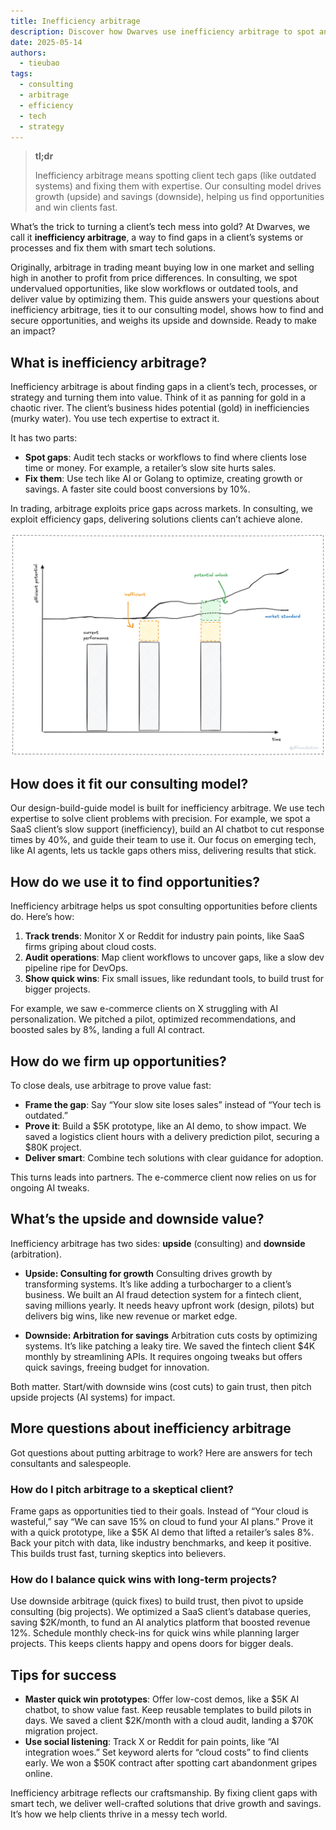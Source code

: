 ```yaml
---
title: Inefficiency arbitrage
description: Discover how Dwarves use inefficiency arbitrage to spot and solve client tech gaps. Learn practical ways to find opportunities and deliver value.
date: 2025-05-14
authors:
  - tieubao
tags:
  - consulting
  - arbitrage
  - efficiency
  - tech
  - strategy
---
```


> **tl;dr**
>
> Inefficiency arbitrage means spotting client tech gaps (like outdated systems) and fixing them with expertise. Our consulting model drives growth (upside) and savings (downside), helping us find opportunities and win clients fast.

What’s the trick to turning a client’s tech mess into gold? At Dwarves, we call it **inefficiency arbitrage**, a way to find gaps in a client’s systems or processes and fix them with smart tech solutions.

Originally, arbitrage in trading meant buying low in one market and selling high in another to profit from price differences. In consulting, we spot undervalued opportunities, like slow workflows or outdated tools, and deliver value by optimizing them. This guide answers your questions about inefficiency arbitrage, ties it to our consulting model, shows how to find and secure opportunities, and weighs its upside and downside. Ready to make an impact?

## What is inefficiency arbitrage?

Inefficiency arbitrage is about finding gaps in a client’s tech, processes, or strategy and turning them into value. Think of it as panning for gold in a chaotic river. The client’s business hides potential (gold) in inefficiencies (murky water). You use tech expertise to extract it.

It has two parts:

- **Spot gaps**: Audit tech stacks or workflows to find where clients lose time or money. For example, a retailer’s slow site hurts sales.
- **Fix them**: Use tech like AI or Golang to optimize, creating growth or savings. A faster site could boost conversions by 10%.

In trading, arbitrage exploits price gaps across markets. In consulting, we exploit efficiency gaps, delivering solutions clients can’t achieve alone.

![](assets/inefficiency-arbitrage.png)

## How does it fit our consulting model?

Our design-build-guide model is built for inefficiency arbitrage. We use tech expertise to solve client problems with precision. For example, we spot a SaaS client’s slow support (inefficiency), build an AI chatbot to cut response times by 40%, and guide their team to use it. Our focus on emerging tech, like AI agents, lets us tackle gaps others miss, delivering results that stick.

## How do we use it to find opportunities?

Inefficiency arbitrage helps us spot consulting opportunities before clients do. Here’s how:

1. **Track trends**: Monitor X or Reddit for industry pain points, like SaaS firms griping about cloud costs.
2. **Audit operations**: Map client workflows to uncover gaps, like a slow dev pipeline ripe for DevOps.
3. **Show quick wins**: Fix small issues, like redundant tools, to build trust for bigger projects.

For example, we saw e-commerce clients on X struggling with AI personalization. We pitched a pilot, optimized recommendations, and boosted sales by 8%, landing a full AI contract.

## How do we firm up opportunities?

To close deals, use arbitrage to prove value fast:

- **Frame the gap**: Say “Your slow site loses sales” instead of “Your tech is outdated.”
- **Prove it**: Build a $5K prototype, like an AI demo, to show impact. We saved a logistics client hours with a delivery prediction pilot, securing a $80K project.
- **Deliver smart**: Combine tech solutions with clear guidance for adoption.

This turns leads into partners. The e-commerce client now relies on us for ongoing AI tweaks.

## What’s the upside and downside value?

Inefficiency arbitrage has two sides: **upside** (consulting) and **downside** (arbitration).

- **Upside: Consulting for growth**
  Consulting drives growth by transforming systems. It’s like adding a turbocharger to a client’s business. We built an AI fraud detection system for a fintech client, saving millions yearly. It needs heavy upfront work (design, pilots) but delivers big wins, like new revenue or market edge.

- **Downside: Arbitration for savings**
  Arbitration cuts costs by optimizing systems. It’s like patching a leaky tire. We saved the fintech client $4K monthly by streamlining APIs. It requires ongoing tweaks but offers quick savings, freeing budget for innovation.

Both matter. Start/with downside wins (cost cuts) to gain trust, then pitch upside projects (AI systems) for impact.

## More questions about inefficiency arbitrage

Got questions about putting arbitrage to work? Here are answers for tech consultants and salespeople.

### How do I pitch arbitrage to a skeptical client?

Frame gaps as opportunities tied to their goals. Instead of “Your cloud is wasteful,” say “We can save 15% on cloud to fund your AI plans.” Prove it with a quick prototype, like a $5K AI demo that lifted a retailer’s sales 8%. Back your pitch with data, like industry benchmarks, and keep it positive. This builds trust fast, turning skeptics into believers.

### How do I balance quick wins with long-term projects?

Use downside arbitrage (quick fixes) to build trust, then pivot to upside consulting (big projects). We optimized a SaaS client’s database queries, saving $2K/month, to fund an AI analytics platform that boosted revenue 12%. Schedule monthly check-ins for quick wins while planning larger projects. This keeps clients happy and opens doors for bigger deals.

## Tips for success

- **Master quick win prototypes**: Offer low-cost demos, like a $5K AI chatbot, to show value fast. Keep reusable templates to build pilots in days. We saved a client $2K/month with a cloud audit, landing a $70K migration project.
- **Use social listening**: Track X or Reddit for pain points, like “AI integration woes.” Set keyword alerts for “cloud costs” to find clients early. We won a $50K contract after spotting cart abandonment gripes online.

Inefficiency arbitrage reflects our craftsmanship. By fixing client gaps with smart tech, we deliver well-crafted solutions that drive growth and savings. It’s how we help clients thrive in a messy tech world.
